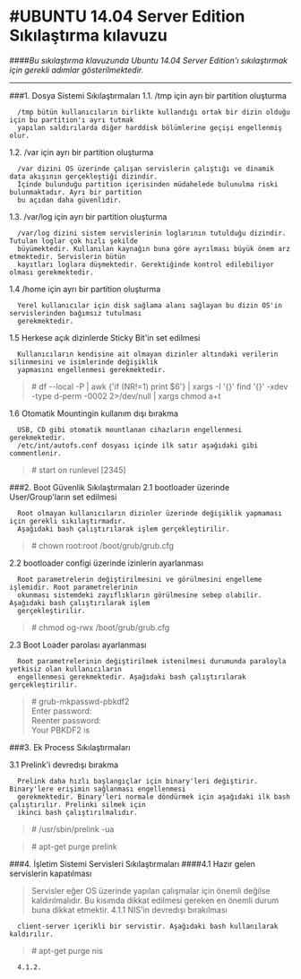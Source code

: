 #UBUNTU 14.04 Server Edition Sıkılaştırma kılavuzu
===================================================
####*Bu sıkılaştırma klavuzunda Ubuntu 14.04 Server Edition'ı sıkılaştırmak için gerekli adımlar gösterilmektedir.*
___________________________________________________________________________________________________________________

###1. Dosya Sistemi Sıkılaştırmaları
   1.1. /tmp için ayrı bir partition oluşturma
   
      /tmp bütün kullanıcıların birlikte kullandığı ortak bir dizin olduğu için bu partition'ı ayrı tutmak
      yapılan saldırılarda diğer harddisk bölümlerine geçişi engellenmiş olur.
   1.2. /var için ayrı bir partition oluşturma
   
      /var dizini OS üzerinde çalışan servislerin çalıştığı ve dinamik data akışının gerçekleştiği dizindir.
      İçinde bulunduğu partition içerisinden müdahelede bulunulma riski bulunmaktadır. Ayrı bir partition 
      bu açıdan daha güvenlidir.

   1.3. /var/log için ayrı bir partition oluşturma
   
      /var/log dizini sistem servislerinin loglarının tutulduğu dizindir. Tutulan loglar çok hızlı şekilde
      büyümektedir. Kullanılan kaynağın buna göre ayrılması büyük önem arz etmektedir. Servislerin bütün
      kayıtları loglara düşmektedir. Gerektiğinde kontrol edilebiliyor olması gerekmektedir.

   1.4 /home için ayrı bir partition oluşturma
   
      Yerel kullanıcılar için disk sağlama alanı sağlayan bu dizin OS'in servislerinden bağımsız tutulması
      gerekmektedir.
   
   1.5 Herkese açık dizinlerde Sticky Bit'in set edilmesi
   
      Kullanıcıların kendisine ait olmayan dizinler altındaki verilerin silinmesini ve isimlerinde değişiklik
      yapmasını engellenmesi gerekmektedir.
      
> \# df --local -P | awk {'if (NR!=1) print $6'} | xargs -I '{}' find '{}' -xdev -type d-perm -0002 2>/dev/null | xargs chmod a+t

   1.6 Otomatik Mountingin kullanım dışı bırakma
   
      USB, CD gibi otomatik mountlanan cihazların engellenmesi gerekmektedir.
      /etc/int/autofs.conf dosyası içinde ilk satır aşağıdaki gibi commentlenir.
   
> \# start on runlevel [2345]

###2. Boot Güvenlik Sıkılaştırmaları
   2.1 bootloader üzerinde User/Group'ların set edilmesi
   
      Root olmayan kullanıcıların dizinler üzerinde değişiklik yapmaması için gerekli sıkılaştırmadır.
      Aşağıdaki bash çalıştırılarak işlem gerçekleştirilir.

> \# chown root:root /boot/grub/grub.cfg
   
   2.2 bootloader configi üzerinde izinlerin ayarlanması
   
      Root parametrelerin değiştirilmesini ve görülmesini engelleme işlemidir. Root parametrelerinin
      okunması sistemdeki zayıflıkların görülmesine sebep olabilir. Aşağıdaki bash çalıştırılarak işlem
      gerçekleştirilir.

> \# chmod og-rwx /boot/grub/grub.cfg

   2.3 Boot Loader parolası ayarlanması
   
      Root parametrelerinin değiştirilmek istenilmesi durumunda paraloyla yetkisiz olan kullanıcıların
      engellenmesi gerekmektedir. Aşağıdaki bash çalıştırılarak gerçekleştirilir. 

>  \# grub-mkpasswd-pbkdf2   
>     Enter password: <password>   
>     Reenter password: <password>    
>     Your PBKDF2 is <encrypted-password>   

###3. Ek Process Sıkılaştırmaları

   3.1 Prelink'i devredışı bırakma
   
      Prelink daha hızlı başlangıçlar için binary'leri değiştirir. Binary'lere erişimin sağlanması engellenmesi
      gerekmektedir. Binary'leri normale döndürmek için aşağıdaki ilk bash çalıştırılır. Prelinki silmek için
      ikinci bash çalıştırılmalıdır.
   
> \# /usr/sbin/prelink -ua

> \# apt-get purge prelink

###4. İşletim Sistemi Servisleri Sıkılaştırmaları
####4.1 Hazır gelen servislerin kapatılması
   >Servisler eğer OS üzerinde yapılan çalışmalar için önemli değilse kaldırılmalıdır. Bu kısımda dikkat
   >edilmesi gereken en önemli durum buna dikkat etmektir.
      4.1.1 NIS'in devredışı bırakılması
   
      client-server içerikli bir servistir. Aşağıdaki bash kullanılarak kaldırılır.
> \# apt-get purge nis

      4.1.2.
